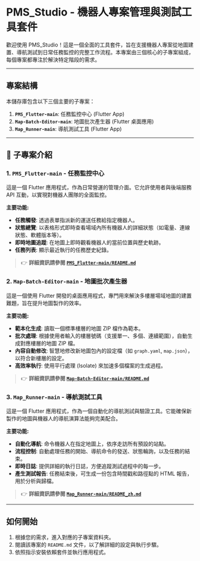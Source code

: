 # PMS_Studio - 機器人專案管理與測試工具套件

歡迎使用 PMS_Studio！這是一個全面的工具套件，旨在支援機器人專案從地圖建置、導航測試到日常任務監控的完整工作流程。本專案由三個核心的子專案組成，每個專案都專注於解決特定階段的需求。

---

## 專案結構

本儲存庫包含以下三個主要的子專案：

1.  **`PMS_Flutter-main`**: 任務監控中心 (Flutter App)
2.  **`Map-Batch-Editor-main`**: 地圖批次產生器 (Flutter 桌面應用)
3.  **`Map_Runner-main`**: 導航測試工具 (Flutter App)

---

## 🚀 子專案介紹

### 1. `PMS_Flutter-main` - 任務監控中心

這是一個 Flutter 應用程式，作為日常營運的管理介面。它允許使用者與後端服務 API 互動，以實現對機器人團隊的全面監控。

**主要功能:**
- **任務觸發**: 透過表單指派新的運送任務給指定機器人。
- **狀態總覽**: 以表格形式即時查看場域內所有機器人的詳細狀態（如電量、連線狀態、軟體版本等）。
- **即時地圖追蹤**: 在地圖上即時觀看機器人的當前位置與歷史軌跡。
- **任務列表**: 顯示最近執行的任務歷史紀錄。

> 👉 **詳細資訊請參閱 [`PMS_Flutter-main/README.md`](./PMS_Flutter-main/README.md)**

### 2. `Map-Batch-Editor-main` - 地圖批次產生器

這是一個使用 Flutter 開發的桌面應用程式，專門用來解決多樓層場域地圖的建置難題，旨在提升地圖製作的效率。

**主要功能:**
- **範本化生成**: 讀取一個標準樓層的地圖 ZIP 檔作為範本。
- **批次處理**: 根據使用者輸入的樓層號碼（支援單一、多個、連續範圍），自動生成對應樓層的地圖 ZIP 檔。
- **內容自動修改**: 智慧地修改新地圖包內的設定檔（如 `graph.yaml`, `map.json`），以符合新樓層的設定。
- **高效率執行**: 使用平行處理 (Isolate) 來加速多個檔案的生成過程。

> 👉 **詳細資訊請參閱 [`Map-Batch-Editor-main/README.md`](./Map-Batch-Editor-main/README.md)**

### 3. `Map_Runner-main` - 導航測試工具

這是一個 Flutter 應用程式，作為一個自動化的導航測試與驗證工具。它能確保新製作的地圖與機器人的導航演算法能夠完美配合。

**主要功能:**
- **自動化導航**: 命令機器人在指定地圖上，依序走訪所有預設的站點。
- **流程控制**: 自動處理任務的開始、導航命令的發送、狀態輪詢，以及任務的結束。
- **即時日誌**: 提供詳細的執行日誌，方便追蹤測試過程中的每一步。
- **產生測試報告**: 任務結束後，可生成一份包含時間戳和路徑點的 HTML 報告，用於分析與歸檔。

> 👉 **詳細資訊請參閱 [`Map_Runner-main/README_zh.md`](./Map_Runner-main/README_zh.md)**

---

## 如何開始

1.  根據您的需求，進入對應的子專案資料夾。
2.  閱讀該專案的 `README.md` 文件，以了解詳細的設定與執行步驟。
3.  依照指示安裝依賴套件並執行應用程式。